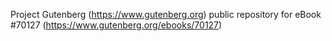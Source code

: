 Project Gutenberg (https://www.gutenberg.org) public repository for
eBook #70127 (https://www.gutenberg.org/ebooks/70127)
